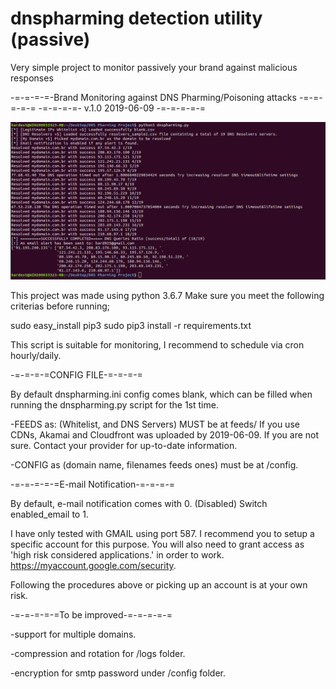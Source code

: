 # dnspharming detection utility (passive)

Very simple project to monitor passively your brand against malicious responses

-=-=-=-=-Brand Monitoring against DNS Pharming/Poisoning attacks -=-=-=-=-=
-=-=-=-=-       v.1.0 2019-06-09 	             -=-=-=-=-=

![alt text](https://raw.githubusercontent.com/byhardest/dnspharming/master/dnspharming_bash.png)

This project was made using python 3.6.7 
Make sure you meet the following criterias before running;

sudo easy_install pip3
sudo pip3 install -r requirements.txt

This script is suitable for monitoring, I recommend to schedule via cron hourly/daily.

-=-=-=-=CONFIG FILE-=-=-=-=

By default dnspharming.ini config comes blank, which can be filled when running the dnspharming.py script for the 1st time. 

-FEEDS as: (Whitelist, and DNS Servers) MUST be at feeds/ If you use CDNs, Akamai and Cloudfront was uploaded by 2019-06-09. 
If you are not sure. Contact your provider for up-to-date information. 

-CONFIG as (domain name, filenames feeds ones) must be at /config.

-=-=-=-=-=E-mail Notification-=-=-=-=

By default, e-mail notification comes with 0. (Disabled) Switch enabled_email to 1.

I have only tested with GMAIL using port 587. 
I recommend you to setup a specific account for this purpose.
You will also need to grant access as 'high risk considered applications.' in order to work. 
https://myaccount.google.com/security.

Following the procedures above or picking up an account is at your own risk.

-=-=-=-=-=To be improved-=-=-=-=-=

-support for multiple domains.<p>
-compression and rotation for /logs folder.<p>
-encryption for smtp password under /config folder.<p>
